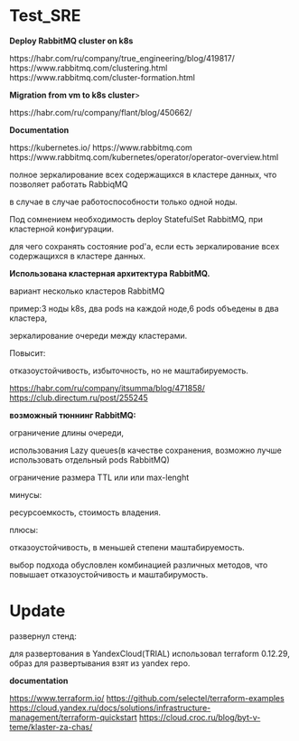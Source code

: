 # Test_SRE

<p><strong>Deploy RabbitMQ cluster on k8s</strong></p>
 https://habr.com/ru/company/true_engineering/blog/419817/
 https://www.rabbitmq.com/clustering.html
 https://www.rabbitmq.com/cluster-formation.html

<p><strong>Migration from vm to k8s cluster</strong>></p>
 https://habr.com/ru/company/flant/blog/450662/ 

<p><strong>Documentation</strong></p>
<p></p>
 https://kubernetes.io/
 https://www.rabbitmq.com
 https://www.rabbitmq.com/kubernetes/operator/operator-overview.html

<p>полное зеркалирование всех содержащихся в кластере данных, что позволяет работать RabbiqMQ</p>
<p>в случае в случае работоспособности только одной ноды.</p>
<p>Под сомнением необходимость deploy StatefulSet RabbitMQ, при кластерной конфигурации.</p>
<p>для чего сохранять состояние pod'а, если есть зеркалирование всех содержащихся в кластере данных.</p>

<p><strong>Использована кластерная архитектура RabbitMQ.</strong></p>
<p> вариант несколько кластеров RabbitMQ</p>
<p>пример:3 ноды k8s, два pods на каждой ноде,6 pods объедены в два кластера,</p>
<p>зеркалирование очереди между кластерами.</p>

<p>Повысит:</p>
<p>отказоустойчивость, избыточность, но не маштабируемость.</p>

https://habr.com/ru/company/itsumma/blog/471858/
https://club.directum.ru/post/255245

<p><strong>возможный тюннинг RabbitMQ:</strong></p>
<p>ограничение длины очереди,</p>
<p>использования Lazy queues(в качестве сохранения, возможно лучше использовать отдельный pods RabbitMQ)</p>
<p>ограничение размера TTL или или max-lenght</p>

<p>минусы:</p> 
<p>ресурсоемкость, стоимость владения.</p>
<p>плюсы:</p> 
<p>отказоустойчивость, в меньшей степени маштабируемость.</p>

<p>выбор подхода обусловлен комбинацией различных методов, что повышает отказоустойчивость и маштабирумость.</p>

# Update
<p>развернул стенд:</p>
<p>для развертования в YandexCloud(TRIAL) использовал terraform 0.12.29, образ для развертывания взят из yandex repo.</p>
    
    
<strong>documentation</strong></p>

  https://www.terraform.io/
  https://github.com/selectel/terraform-examples
  https://cloud.yandex.ru/docs/solutions/infrastructure-management/terraform-quickstart
  https://cloud.croc.ru/blog/byt-v-teme/klaster-za-chas/

   